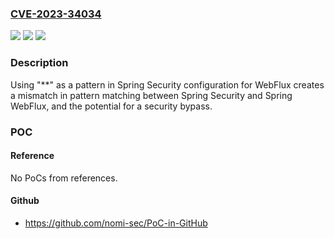 ### [CVE-2023-34034](https://cve.mitre.org/cgi-bin/cvename.cgi?name=CVE-2023-34034)
![](https://img.shields.io/static/v1?label=Product&message=Spring%20Security&color=blue)
![](https://img.shields.io/static/v1?label=Version&message=Spring%20Security%206.1.0%3C%3D%206.1.1%20&color=brighgreen)
![](https://img.shields.io/static/v1?label=Vulnerability&message=potential%20for%20a%20security%20bypass&color=brighgreen)

### Description

Using "**" as a pattern in Spring Security configuration for WebFlux creates a mismatch in pattern matching between Spring Security and Spring WebFlux, and the potential for a security bypass.

### POC

#### Reference
No PoCs from references.

#### Github
- https://github.com/nomi-sec/PoC-in-GitHub

